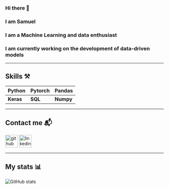 ### Hi there 👋 
### I am Samuel
### I am a Machine Learning and data enthusiast 
### I am currently working on the development of data-driven models

---
## Skills ⚒
|Python |Pytorch |Pandas |
|--- |--- |--- |
|**Keras** |**SQL** |**Numpy** |

---
## Contact me 📬
[<img src='https://cdn.jsdelivr.net/npm/simple-icons@3.0.1/icons/github.svg' alt='github' height='40'>](https://github.com/Samuel-Ayankoso) 
[<img src='https://cdn.jsdelivr.net/npm/simple-icons@3.0.1/icons/linkedin.svg' alt='linkedin' height='40'>](https://www.linkedin.com/in/samuel-ayankoso/)  

---
## My stats 📊
![GitHub stats](https://github-readme-stats.vercel.app/api?username=Samuel-Ayankoso&show_icons=true) 
